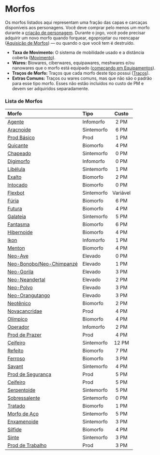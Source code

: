 # Morfos

Os morfos listados aqui representam uma fração das capas e carcaças disponíveis aos personagens. Você deve comprar pelo menos um morfo durante a [criação de personagem](01-character-stats.md). Durante o jogo, você pode precisar adquirir um novo morfo quando forquear, egoprojetar ou reencapar ([Aquisição de Morfos](../15/03-acquiring-morphs.md)) — ou quando o que você tem é destruído.

<!-- CLEANED div class="stat-list" -->

- **Taxa de Movimento:** O sistema de mobilidade usado e a distância coberta ([Movimento](../12/24-movement.md)).
- **Wares:** Biowares, ciberwares, equipawares, meshwares e/ou nanowares que o morfo está equipado ([começando em Equipamentos](../16/05-common-tech-and-ware.md)).
- **Traços de Morfo:** Traços que cada morfo deste tipo possui ([Traços](28-traits.md)).
- **Extras Comuns:** Traços ou wares comuns, mas que não são o padrão para esse tipo morfo. Esses não estão incluídos no custo de PM e devem ser adquiridos separadamente.

<!-- CLEANED /div -->

<!-- CLEANED blockquote class="framed-table" -->

### Lista de Morfos

<!--sort-->

| Morfo                                                                                                     | Tipo       |   Custo    |
|:--------------------------------------------------------------------------------------------------------- |:---------- |:----------:|
| [Agente](26-infomorphs.md#agent)                                                                          | Infomorfo  | 2&nbsp;PM  |
| [Aracnoide](25-synthmorphs.md#arachnoid)                                                                  | Sintemorfo | 6&nbsp;PM  |
| [Prod Básico](23-pod-biomorphs.md#basic-pod)                                                              | Prod       | 1&nbsp;PM  |
| [Quicante](22-common-biomorphs.md#bouncer)                                                                | Biomorfo   | 4&nbsp;PM  |
| [Chapeado](25-synthmorphs.md#case)                                                                        | Sintemorfo | 0&nbsp;PM  |
| [Digimorfo](26-infomorphs.md#digimorph)                                                                   | Infomorfo  | 0&nbsp;PM  |
| [Libélula](25-synthmorphs.md#dragonfly)                                                                   | Sintemorfo | 1&nbsp;PM  |
| [Exalto](22-common-biomorphs.md#exalt)                                                                    | Biomorfo   | 2&nbsp;PM  |
| [Intocado](22-common-biomorphs.md#flat)                                                                   | Biomorfo   | 0&nbsp;PM  |
| [Flexbot](25-synthmorphs.md#flexbot)                                                                      | Sintemorfo |  Variável  |
| [Fúria](22-common-biomorphs.md#fury)                                                                      | Biomorfo   | 6&nbsp;PM  |
| [Futura](22-common-biomorphs.md#futura)                                                                   | Biomorfo   | 4&nbsp;PM  |
| [Galateia](25-synthmorphs.md#galatea)                                                                     | Sintemorfo | 5&nbsp;PM  |
| [Fantasma](22-common-biomorphs.md#ghost)                                                                  | Biomorfo   | 6&nbsp;PM  |
| [Hibernoide](22-common-biomorphs.md#hibernoid)                                                            | Biomorfo   | 4&nbsp;PM  |
| [Ikon](26-infomorphs.md#ikon)                                                                             | Infomorfo  | 1&nbsp;PM  |
| [Menton](22-common-biomorphs.md#menton)                                                                   | Biomorfo   | 4&nbsp;PM  |
| [Neo-Ave](24-uplift-biomorphs.md#neo-avian)                                                               | Elevado    | 0&nbsp;PM  |
| [Neo-Bonobo/<!-- CLEANED wbr -->Neo-Chimpanzé](24-uplift-biomorphs.md#neo-bonoboneo-chimpanzee) | Elevado    | 1&nbsp;PM  |
| [Neo-Gorila](24-uplift-biomorphs.md#neo-gorilla)                                                          | Elevado    | 3&nbsp;PM  |
| [Neo-Neandertal](24-uplift-biomorphs.md#neo-neanderthal)                                                  | Elevado    | 2&nbsp;PM  |
| [Neo-Polvo](24-uplift-biomorphs.md#neo-octopus)                                                           | Elevado    | 3&nbsp;PM  |
| [Neo-Orangutango](24-uplift-biomorphs.md#neo-orangutan)                                                   | Elevado    | 3&nbsp;PM  |
| [Neotênico](22-common-biomorphs.md#neotenic)                                                              | Biomorfo   | 2&nbsp;PM  |
| [Novacancridae](23-pod-biomorphs.md#novacrab)                                                             | Prod       | 4&nbsp;PM  |
| [Olímpico](22-common-biomorphs.md#olympian)                                                               | Biomorfo   | 4&nbsp;PM  |
| [Operador](26-infomorphs.md#operator)                                                                     | Infomorfo  | 2&nbsp;PM  |
| [Prod de Prazer](23-pod-biomorphs.md#pleasure-pod)                                                        | Prod       | 4&nbsp;PM  |
| [Ceifeiro](25-synthmorphs.md#reaper)                                                                      | Sintemorfo | 12&nbsp;PM |
| [Refeito](22-common-biomorphs.md#remade)                                                                  | Biomorfo   | 7&nbsp;PM  |
| [Ferroso](22-common-biomorphs.md#ruster)                                                                  | Biomorfo   | 3&nbsp;PM  |
| [Savant](25-synthmorphs.md#savant)                                                                        | Sintemorfo | 4&nbsp;PM  |
| [Prod de Segurança](23-pod-biomorphs.md#security-pod)                                                     | Prod       | 5&nbsp;PM  |
| [Ceifeiro](23-pod-biomorphs.md#shaper)                                                                    | Prod       | 5&nbsp;PM  |
| [Serpentoide](25-synthmorphs.md#slitheroid)                                                               | Sintemorfo | 5&nbsp;PM  |
| [Sobressalente](25-synthmorphs.md#spare)                                                                  | Sintemorfo | 0&nbsp;PM  |
| [Tratado](22-common-biomorphs.md#splicer)                                                                 | Biomorfo   | 1&nbsp;PM  |
| [Morfo de Aço](25-synthmorphs.md#steel-morph)                                                             | Sintemorfo | 5&nbsp;PM  |
| [Enxamenoide](25-synthmorphs.md#swarmanoid)                                                               | Sintemorfo | 3&nbsp;PM  |
| [Sílfide](22-common-biomorphs.md#sylph)                                                                   | Biomorfo   | 4&nbsp;PM  |
| [Sinte](25-synthmorphs.md#synth)                                                                          | Sintemorfo | 3&nbsp;PM  |
| [Prod de Trabalho](23-pod-biomorphs.md#worker-pod)                                                        | Prod       | 3&nbsp;PM  |

<!-- CLEANED /blockquote -->
